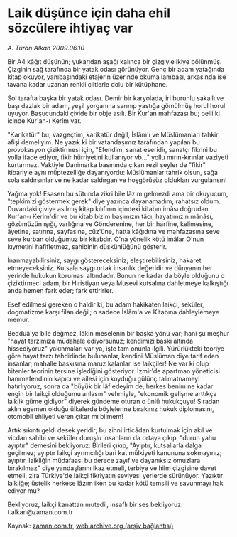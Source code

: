 # Laik düşünce için daha ehil sözcülere ihtiyaç var

*A. Turan Alkan 2009.06.10*

<tr><td class="metin" colspan="2" style="padding-top: 20px; padding-left: 5px; padding-right: 10px;">Bir A4 kâğıt düşünün; yukarıdan aşağı kalınca bir çizgiyle ikiye bölünmüş. Çizginin sağ tarafında bir yatak odası görünüyor. Genç bir adam yatağında kitap okuyor, yanıbaşındaki etajerin üzerinde okuma lambası, arkasında ise tavana kadar uzanan renkli ciltlerle dolu bir kütüphane.</td></tr><tr><td class="metin" colspan="2" style="padding-top: 20px; padding-left: 5px; padding-right: 10px;"><p>Sol tarafta başka bir yatak odası. Demir bir karyolada, iri burunlu sakallı ve başı dazlak bir adam, yeşil yorganına sarınıp yastığa gömülmüş horul horul uyuyor. Başucundaki çivide bir obje asılı. Bir Kur'an mahfazası bu; belli ki içinde Kur'an-ı Kerîm var.
<p>"Karikatür" bu; vazgeçtim, karikatür değil, İslâm'ı ve Müslümanları tahkir afişi demeliyim. Ne yazık ki bir vatandaşımız tarafından yapılan bu provokasyon çiziktirmesi için, "Efendim, sanat eseridir, sanatçı fikrini bu yolla ifade ediyor, fikir hürriyetini kullanıyor vb..." yollu mırın-kırınlar vaziyeti kurtarmaz. Vaktiyle Danimarka basınında çıkan rezil şeyler de "fikir" itibariyle aynı müptezelliğe dayanıyordu: Müslümanlar tahrik olsun, sağa sola saldırsınlar ve ne kadar saldırgan ve hoşgörüsüz oldukları vurgulansın!
<p>Yağma yok! Esasen bu sütunda zikri bile lâzım gelmezdi ama bir okuyucum, "tepkimizi göstermek gerek" diye yazınca dayanamadım, rahatsız oldum. Duvardaki çiviye asılmış kitap kılıfının içindeki kitabın imâsı doğrudan Kur'an-ı Kerim'dir ve bu kitab bizim başımızın tâcı, hayatımızın mânâsı, gözümüzün ışığı, varlığına ve Gönderenine, her bir harfine, kelimesine, âyetine, satırına, sayfasına, cüz'üne, hatta kâğıdına ve mahfazasına seve seve kurban olduğumuz bir kitabdır. O'na yönelik kötü imâlar O'nun kıymetini hafifletmez, sahibinin düşkünlüğünü gösterir.
<p>İnanmayabilirsiniz, saygı göstereceksiniz; eleştirebilirsiniz, hakaret etmeyeceksiniz. Kutsala saygı ortak insanlık değeridir ve dünyanın her yerinde hukukun koruması altındadır. Bunun ne kadar da böyle olduğunu o çiziktirmeci adam, bir Hıristiyan veya Musevi kutsalına dahletmeye kalkıştığı anda hemen fark eder; fark ettirirler.
<p>Esef edilmesi gereken o haldir ki, bu adam hakikaten laikçi, seküler, dogmatizme karşı filan değil; o sadece İslâm'a ve Kitabına dahleylemeye memur.
<p>Bedduâ'ya bile değmez, lâkin meselenin bir başka yönü var; hani şu meşhur "hayat tarzımıza müdahale ediyorsunuz; kendimizi baskı altında hissediyoruz" yakınmaları var ya, işte tam onunla ilgili. Yürürlükteki teoriye göre hayat tarzı tehdidinde bulunanlar, kendini Müslüman diye tarif eden insanlar; mahalle baskısına maruz kalanlar ise laikçiler! Ne var ki olup bitenler teorinin tersine işlediğini gösteriyor. İzmir'de apartman yöneticisi hanımefendinin kapıcı ve ailesi için koyduğu gülünç talimatnameyi hatırlıyoruz, sonra da "büyük bir lâf edeyim de, herkes benim ne kadar engin bir laikçi olduğumu anlasın" vehmiyle, "ekonomik gelişme arttıkça laiklik güme gidiyor" diyerek gündeme oturan o ünlü hukukçuyu! Sıradan aklın egemen olduğu ülkelerde böylelerine bırakınız hukuk diplomasını, otomobil ehliyeti veren çıkar mı bilmem!
<p>Artık sıkıntı geldi desek yeridir; bu zihni irticâdan kurtulmak için akıl ve vicdan sahibi ve seküler duruşlu insanların da ortaya çıkıp, "durun yahu ayıptır" demesini bekliyoruz: Birileri çıkıp, "Ayıptır, kutsallarla dalga geçilmez; ayıptır laikçi ayrımcılığı bari kat mülkiyeti kanununa sokmayınız; ayıptır, laikliğin müdafaası bu derece zayıf ve dayanıksız omuzlara bırakılmaz" diye yandaşlarını ikaz etmeli, terbiye ve hilm çizgisine davet etmeli, zira Türkiye'de laikçi fikriyatın seviyesi yerlerde sürünüyor. Yazıktır laikliğe; üstelik herkese lâzım iken bu kadar kötü temsili ve savunmayı hak ediyor mu?
<p>Bekliyoruz, laikçi kanattan mutedil, insaflı bir ses bekliyoruz. t.alkan@zaman.com.tr<br/></p></p></p></p></p></p></p></p></td></tr>

Kaynak: [zaman.com.tr](http://zaman.com.tr/yazar.do?yazino=857196), [web.archive.org (arşiv bağlantısı)](http://web.archive.org/web/20090618233139/http://www.zaman.com.tr:80/yazar.do?yazino=857196)
